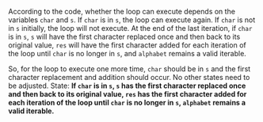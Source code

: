 According to the code, whether the loop can execute depends on the variables `char` and `s`. If `char` is in `s`, the loop can execute again. If `char` is not in `s` initially, the loop will not execute. At the end of the last iteration, if `char` is in `s`, `s` will have the first character replaced once and then back to its original value, `res` will have the first character added for each iteration of the loop until `char` is no longer in `s`, and `alphabet` remains a valid iterable. 

So, for the loop to execute one more time, `char` should be in `s` and the first character replacement and addition should occur. No other states need to be adjusted.
State: **If `char` is in `s`, `s` has the first character replaced once and then back to its original value, `res` has the first character added for each iteration of the loop until `char` is no longer in `s`, `alphabet` remains a valid iterable.**